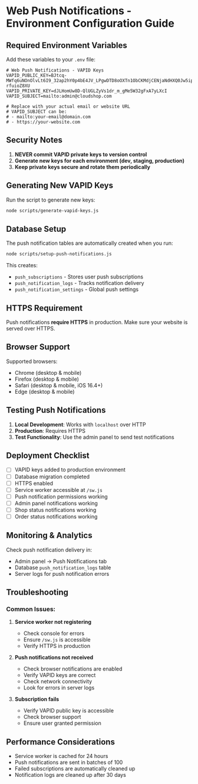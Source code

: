 # Web Push Notifications - Environment Configuration Guide

## Required Environment Variables

Add these variables to your `.env` file:

```env
# Web Push Notifications - VAPID Keys
VAPID_PUBLIC_KEY=BJtcq-MWfq6uNOnOlvLt6I9_32ap2hY0p4bE4JV_LPgwDTD8oOXTn1ObCKMdjCENjaNdHXQ0Jw5ip-rfuioZ8XU
VAPID_PRIVATE_KEY=dJLHomUw8D-QlUGLZyVs1dr_m_gMe5W32gFxA7yLXcI
VAPID_SUBJECT=mailto:admin@cloudshop.com

# Replace with your actual email or website URL
# VAPID_SUBJECT can be:
# - mailto:your-email@domain.com
# - https://your-website.com
```

## Security Notes

1. **NEVER commit VAPID private keys to version control**
2. **Generate new keys for each environment (dev, staging, production)**
3. **Keep private keys secure and rotate them periodically**

## Generating New VAPID Keys

Run the script to generate new keys:

```bash
node scripts/generate-vapid-keys.js
```

## Database Setup

The push notification tables are automatically created when you run:

```bash
node scripts/setup-push-notifications.js
```

This creates:
- `push_subscriptions` - Stores user push subscriptions
- `push_notification_logs` - Tracks notification delivery
- `push_notification_settings` - Global push settings

## HTTPS Requirement

Push notifications **require HTTPS** in production. Make sure your website is served over HTTPS.

## Browser Support

Supported browsers:
- Chrome (desktop & mobile)
- Firefox (desktop & mobile) 
- Safari (desktop & mobile, iOS 16.4+)
- Edge (desktop & mobile)

## Testing Push Notifications

1. **Local Development**: Works with `localhost` over HTTP
2. **Production**: Requires HTTPS
3. **Test Functionality**: Use the admin panel to send test notifications

## Deployment Checklist

- [ ] VAPID keys added to production environment
- [ ] Database migration completed
- [ ] HTTPS enabled
- [ ] Service worker accessible at `/sw.js`
- [ ] Push notification permissions working
- [ ] Admin panel notifications working
- [ ] Shop status notifications working
- [ ] Order status notifications working

## Monitoring & Analytics

Check push notification delivery in:
- Admin panel → Push Notifications tab
- Database `push_notification_logs` table
- Server logs for push notification errors

## Troubleshooting

### Common Issues:

1. **Service worker not registering**
   - Check console for errors
   - Ensure `/sw.js` is accessible
   - Verify HTTPS in production

2. **Push notifications not received**
   - Check browser notifications are enabled
   - Verify VAPID keys are correct
   - Check network connectivity
   - Look for errors in server logs

3. **Subscription fails**
   - Verify VAPID public key is accessible
   - Check browser support
   - Ensure user granted permission

## Performance Considerations

- Service worker is cached for 24 hours
- Push notifications are sent in batches of 100
- Failed subscriptions are automatically cleaned up
- Notification logs are cleaned up after 30 days
